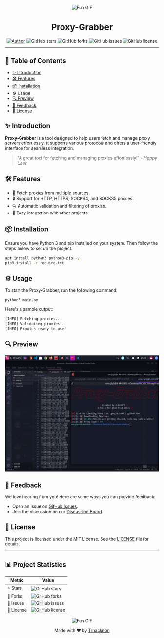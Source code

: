 <p align="center">
  <img src="https://j.top4top.io/p_3136z3mo01.gif" alt="Fun GIF" width="200" height="200"/>
</p>

<h1 align="center">Proxy-Grabber</h1>

<p align="center">
  <a href="https://github.com/tucommenceapousser"><img title="Author" src="https://img.shields.io/badge/Author-X Trhacknon-red.svg?style=for-the-badge&logo=github"></a>
  <img alt="GitHub stars" src="https://img.shields.io/github/stars/tucommenceapousser/Proxy-Grabber?style=for-the-badge">
  <img alt="GitHub forks" src="https://img.shields.io/github/forks/tucommenceapousser/Proxy-Grabber?style=for-the-badge">
  <img alt="GitHub issues" src="https://img.shields.io/github/issues/tucommenceapousser/Proxy-Grabber?style=for-the-badge">
  <img alt="GitHub license" src="https://img.shields.io/github/license/tucommenceapousser/Proxy-Grabber?style=for-the-badge">
</p>

---

## 🚀 Table of Contents
- [✨ Introduction](#-introduction)
- [🛠️ Features](#-features)
- [📦 Installation](#-installation)
- [⚙️ Usage](#-usage)
- [🔍 Preview](#-preview)
- [💬 Feedback](#-feedback)
- [📜 License](#-license)

## ✨ Introduction
**Proxy-Grabber** is a tool designed to help users fetch and manage proxy servers effortlessly. It supports various protocols and offers a user-friendly interface for seamless integration.

> "A great tool for fetching and managing proxies effortlessly!" - *Happy User*

## 🛠️ Features
- 🚀 Fetch proxies from multiple sources.
- 🔒 Support for HTTP, HTTPS, SOCKS4, and SOCKS5 proxies.
- 🔍 Automatic validation and filtering of proxies.
- 📂 Easy integration with other projects.

## 📦 Installation
Ensure you have Python 3 and pip installed on your system. Then follow the steps below to set up the project.

```sh
apt install python3 python3-pip -y
pip3 install -r require.txt
```

## ⚙️ Usage
To start the Proxy-Grabber, run the following command:

```sh
python3 main.py
```

Here's a sample output:
```plaintext
[INFO] Fetching proxies...
[INFO] Validating proxies...
[INFO] Proxies ready to use!
```

## 🔍 Preview
![index](https://raw.githubusercontent.com/MrG3P5/Proxy-Grabber/main/Screenshot_2023-06-14_21_28_26.png)

## 💬 Feedback
We love hearing from you! Here are some ways you can provide feedback:
- Open an issue on [GitHub Issues](https://github.com/tucommenceapousser/Proxy-Grabber/issues).
- Join the discussion on our [Discussion Board](https://github.com/tucommenceapousser/Proxy-Grabber/discussions).

## 📜 License
This project is licensed under the MIT License. See the [LICENSE](LICENSE) file for details.

---

## 📊 Project Statistics
| Metric | Value |
|--------|-------|
| ⭐ Stars | ![GitHub stars](https://img.shields.io/github/stars/tucommenceapousser/Proxy-Grabber) |
| 🍴 Forks | ![GitHub forks](https://img.shields.io/github/forks/tucommenceapousser/Proxy-Grabber) |
| 🐛 Issues | ![GitHub issues](https://img.shields.io/github/issues/tucommenceapousser/Proxy-Grabber) |
| 📄 License | ![GitHub license](https://img.shields.io/github/license/tucommenceapousser/Proxy-Grabber) |

<p align="center">
  <img src="https://i.top4top.io/p_3136rxft90.gif" alt="Fun GIF" width="200" height="200"/>
</p>

<p align="center">
  Made with ❤️ by <a href="https://github.com/tucommenceapousser">Trhacknon</a>
</p>